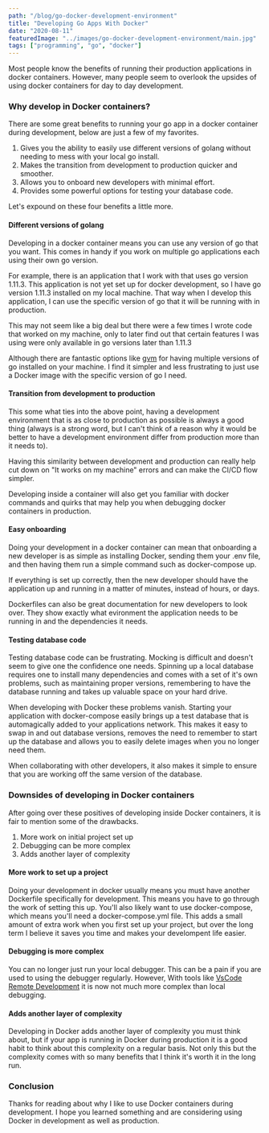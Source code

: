 ```yaml
---
path: "/blog/go-docker-development-environment"
title: "Developing Go Apps With Docker"
date: "2020-08-11"
featuredImage: "../images/go-docker-development-environment/main.jpg"
tags: ["programming", "go", "docker"]
---
```


Most people know the benefits of running their production applications in docker containers. However, many people seem to overlook the upsides of using docker containers for day to day development.

### Why develop in Docker containers?

There are some great benefits to running your go app in a docker container during development, below are just a few of my favorites.

<ol class="pl-10 mb-5 mt-5 list-disc">
    <li class="mb-2 text-lg">Gives you the ability to easily use different versions of golang without needing to mess with your local go install.</li>
    <li class="mb-2 text-lg">Makes the transition from development to production quicker and smoother.</li>
    <li class="mb-2 text-lg">Allows you to onboard new developers with minimal effort.</li>
    <li class="mb-2 text-lg">Provides some powerful options for testing your database code.</li>
</ol>

Let's expound on these four benefits a little more.

#### Different versions of golang

Developing in a docker container means you can use any version of go that you want. This comes in handy if you work on multiple go applications each using their own go version.

For example, there is an application that I work with that uses go version 1.11.3. This application is not yet set up for docker development, so I have go version 1.11.3 installed on my local machine. That way when I develop this application, I can use the specific version of go that it will be running with in production.

This may not seem like a big deal but there were a few times I wrote code that worked on my machine, only to later find out that certain features I was using were only available in go versions later than 1.11.3

Although there are fantastic options like <a class="text-blue-500 no-underline- hover:underline" href="https://github.com/moovweb/gvm">gvm</a> for having multiple versions of go installed on your machine. I find it simpler and less frustrating to just use a Docker image with the specific version of go I need.

#### Transition from development to production

This some what ties into the above point, having a development environment that is as close to production as possible is always a good thing (always is a strong word, but I can't think of a reason why it would be better to have a development environment differ from production more than it needs to).

Having this similarity between development and production can really help cut down on "It works on my machine" errors and can make the CI/CD flow simpler.

Developing inside a container will also get you familiar with docker commands and quirks that may help you when debugging docker containers in production.

#### Easy onboarding

Doing your development in a docker container can mean that onboarding a new developer is as simple as installing Docker, sending them your .env file, and then having them run a simple command such as docker-compose up.

If everything is set up correctly, then the new developer should have the application up and running in a matter of minutes, instead of hours, or days.

Dockerfiles can also be great documentation for new developers to look over. They show exactly what evironment the application needs to be running in and the dependencies it needs.

#### Testing database code

Testing database code can be frustrating. Mocking is difficult and doesn't seem to give one the confidence one needs. Spinning up a local database requires one to install many dependencies and comes with a set of it's own problems, such as maintaining proper versions, remembering to have the database running and takes up valuable space on your hard drive.

When developing with Docker these problems vanish. Starting your application with docker-compose easily brings up a test database that is automagically added to your applications network. This makes it easy to swap in and out database versions, removes the need to remember to start up the database and allows you to easily delete images when you no longer need them.

When collaborating with other developers, it also makes it simple to ensure that you are working off the same version of the database.

### Downsides of developing in Docker containers

After going over these positives of developing inside Docker containers, it is fair to mention some of the drawbacks.

<ol class="pl-10 mb-5 mt-5 list-disc">
    <li class="mb-2 text-lg">More work on initial project set up</li>
    <li class="mb-2 text-lg">Debugging can be more complex</li>
    <li class="mb-2 text-lg">Adds another layer of complexity</li>
</ol>

#### More work to set up a project

Doing your development in docker usually means you must have another Dockerfile specifically for development. This means you have to go through the work of setting this up. You'll also likely want to use docker-compose, which means you'll need a docker-compose.yml file. This adds a small amount of extra work when you first set up your project, but over the long term I believe it saves you time and makes your develompent life easier.

#### Debugging is more complex

You can no longer just run your local debugger. This can be a pain if you are used to using the debugger regularly. However, With tools like <a class="text-blue-500 no-underline- hover:underline" href="https://code.visualstudio.com/docs/remote/remote-overview">VsCode Remote Development</a> it is now not much more complex than local debugging.

#### Adds another layer of complexity

Developing in Docker adds another layer of complexity you must think about, but if your app is running in Docker during production it is a good habit to think about this complexity on a regular basis. Not only this but the complexity comes with so many benefits that I think it's worth it in the long run.

### Conclusion

Thanks for reading about why I like to use Docker containers during development. I hope you learned something and are considering using Docker in development as well as production.
